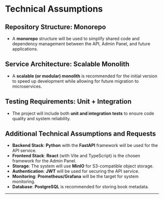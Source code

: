 # **Technical Assumptions**

## **Repository Structure: Monorepo**

* A **monorepo** structure will be used to simplify shared code and dependency management between the API, Admin Panel, and future applications.

## **Service Architecture: Scalable Monolith**

* A **scalable (or modular) monolith** is recommended for the initial version to speed up development while allowing for future migration to microservices.

## **Testing Requirements: Unit + Integration**

* The project will include both **unit and integration tests** to ensure code quality and system reliability.

## **Additional Technical Assumptions and Requests**

* **Backend Stack**: **Python** with the **FastAPI** framework will be used for the API service.
* **Frontend Stack**: **React** (with Vite and TypeScript) is the chosen framework for the Admin Panel.
* **Storage**: The system will use **MinIO** for S3-compatible object storage.
* **Authentication**: **JWT** will be used for securing the API service.
* **Monitoring**: **Prometheus/Grafana** will be the target for system monitoring.
* **Database**: **PostgreSQL** is recommended for storing book metadata.

---